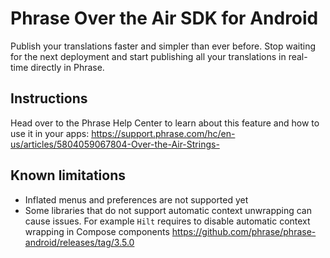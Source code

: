 # Phrase Over the Air SDK for Android

Publish your translations faster and simpler than ever before. Stop waiting for the next deployment and start publishing all your translations in real-time directly in Phrase.

## Instructions

Head over to the Phrase Help Center to learn about this feature and how to use it in your apps: https://support.phrase.com/hc/en-us/articles/5804059067804-Over-the-Air-Strings-

## Known limitations

- Inflated menus and preferences are not supported yet
- Some libraries that do not support automatic context unwrapping can cause issues. For example `Hilt` requires to disable automatic context wrapping in Compose components https://github.com/phrase/phrase-android/releases/tag/3.5.0
